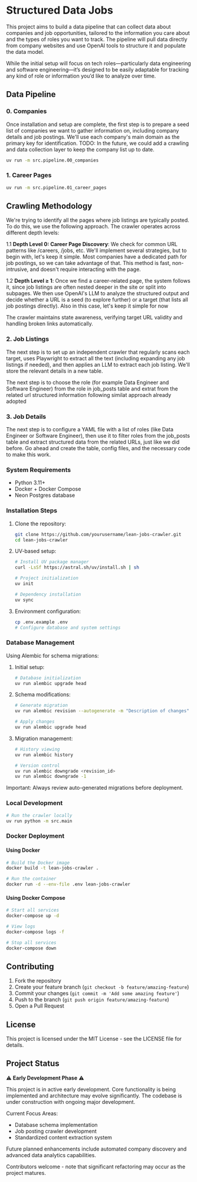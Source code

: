 # Structured Data Jobs

This project aims to build a data pipeline that can collect data about companies and job opportunities, tailored to the information you care about and the types of roles you want to track. The pipeline will pull data directly from company websites and use OpenAI tools to structure it and populate the data model.

While the initial setup will focus on tech roles—particularly data engineering and software engineering—it’s designed to be easily adaptable for tracking any kind of role or information you’d like to analyze over time.

## Data Pipeline

### 0. Companies

Once installation and setup are complete, the first step is to prepare a seed list of companies we want to gather information on, including company details and job postings. We'll use each company's main domain as the primary key for identification. TODO: In the future, we could add a crawling and data collection layer to keep the company list up to date.

```bash
uv run -m src.pipeline.00_companies
```

### 1. Career Pages



```bash
uv run -m src.pipeline.01_career_pages
```

## Crawling Methodology

We're trying to identify all the pages where job listings are typically posted. To do this, we use the following approach. The crawler operates across different depth levels:

1.1 **Depth Level 0: Career Page Discovery**: We check for common URL patterns like /careers, /jobs, etc.
We'll implement several strategies, but to begin with, let's keep it simple. Most companies have a dedicated path for job postings, so we can take advantage of that. This method is fast, non-intrusive, and doesn't require interacting with the page.

1.2 **Depth Level ≥ 1**: Once we find a career-related page, the system follows it, since job listings are often nested deeper in the site or split into subpages. We then use OpenAI's LLM to analyze the structured output and decide whether a URL is a seed (to explore further) or a target (that lists all job postings directly). Also in this case, let's keep it simple for now

The crawler maintains state awareness, verifying target URL validity and handling broken links automatically.

### 2. Job Listings

The next step is to set up an independent crawler that regularly scans each target, uses Playwright to extract all the text (including expanding any job listings if needed), and then applies an LLM to extract each job listing. We'll store the relevant details in a new table.

The next step is to choose the role (for example Data Engineer and Software Engineer) from the role in job_posts table and extrat from the related url structured information following similat approach already adopted

### 3. Job Details

The next step is to configure a YAML file with a list of roles (like Data Engineer or Software Engineer), then use it to filter roles from the job_posts table and extract structured data from the related URLs, just like we did before. Go ahead and create the table, config files, and the necessary code to make this work.


### System Requirements

- Python 3.11+
- Docker + Docker Compose
- Neon Postgres database

### Installation Steps

1. Clone the repository:
   ```bash
   git clone https://github.com/yourusername/lean-jobs-crawler.git
   cd lean-jobs-crawler
   ```

2. UV-based setup:
   ```bash
   # Install UV package manager
   curl -LsSf https://astral.sh/uv/install.sh | sh
   
   # Project initialization
   uv init
   
   # Dependency installation
   uv sync
   ```

3. Environment configuration:
   ```bash
   cp .env.example .env
   # Configure database and system settings
   ```

### Database Management

Using Alembic for schema migrations:

1. Initial setup:
   ```bash
   # Database initialization
   uv run alembic upgrade head
   ```

2. Schema modifications:
   ```bash
   # Generate migration
   uv run alembic revision --autogenerate -m "Description of changes"
   
   # Apply changes
   uv run alembic upgrade head
   ```

3. Migration management:
   ```bash
   # History viewing
   uv run alembic history
   
   # Version control
   uv run alembic downgrade <revision_id>
   uv run alembic downgrade -1
   ```

Important: Always review auto-generated migrations before deployment.

### Local Development

```bash
# Run the crawler locally
uv run python -m src.main
```

### Docker Deployment

#### Using Docker

```bash
# Build the Docker image
docker build -t lean-jobs-crawler .

# Run the container
docker run -d --env-file .env lean-jobs-crawler
```

#### Using Docker Compose

```bash
# Start all services
docker-compose up -d

# View logs
docker-compose logs -f

# Stop all services
docker-compose down
```

## Contributing

1. Fork the repository
2. Create your feature branch (`git checkout -b feature/amazing-feature`)
3. Commit your changes (`git commit -m 'Add some amazing feature'`)
4. Push to the branch (`git push origin feature/amazing-feature`)
5. Open a Pull Request

## License

This project is licensed under the MIT License - see the LICENSE file for details.


## Project Status

⚠️ **Early Development Phase** ⚠️

This project is in active early development. Core functionality is being implemented and architecture may evolve significantly. The codebase is under construction with ongoing major development.

Current Focus Areas:
- Database schema implementation
- Job posting crawler development
- Standardized content extraction system

Future planned enhancements include automated company discovery and advanced data analytics capabilities.

Contributors welcome - note that significant refactoring may occur as the project matures.
